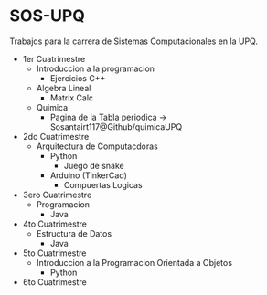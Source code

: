 # SOS-UPQ
Trabajos para la carrera de Sistemas Computacionales en la UPQ.

- 1er Cuatrimestre
	-	Introduccion a la programacion
		- Ejercicios C++
	- Algebra Lineal 
		- Matrix Calc
	- Quimica
		- Pagina de la Tabla periodica -> Sosantairt117@Github/quimicaUPQ
- 2do Cuatrimestre
	- Arquitectura de Computacdoras
		- Python
			- Juego de snake
		- Arduino (TinkerCad)
			- Compuertas Logicas
- 3ero Cuatrimestre
	- Programacion
		- Java
- 4to Cuatrimestre
	- Estructura de Datos
		- Java
- 5to Cuatrimestre
	- Introduccion a la Programacion Orientada a Objetos
		- Python
- 6to Cuatrimestre
